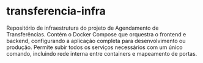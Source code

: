 # transferencia-infra
Repositório de infraestrutura do projeto de Agendamento de Transferências. Contém o Docker Compose que orquestra o frontend e backend, configurando a aplicação completa para desenvolvimento ou produção. Permite subir todos os serviços necessários com um único comando, incluindo rede interna entre containers e mapeamento de portas.
